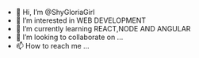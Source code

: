 - 👋 Hi, I’m @ShyGloriaGirl
- 👀 I’m interested in WEB DEVELOPMENT 
- 🌱 I’m currently learning REACT,NODE AND ANGULAR
- 💞️ I’m looking to collaborate on ...
- 📫 How to reach me ...

<!---
ShyGloriaGirl/ShyGloriaGirl is a ✨ special ✨ repository because its `README.md` (this file) appears on your GitHub profile.
You can click the Preview link to take a look at your changes.
--->
